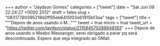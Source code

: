 
+++
author = "Jaydson Gomes"
categories = ["tweet"]
date = "Sat Jun 09 22:24:27 +0000 2012"
draft = false
slug = "08317760395218d2ff95eb6415f02e61915bf3aa"
tags = ["tweet"]
title = """Depois de anos usando o M..."""
tweet = true
micro = true
tweet_url = "https://twitter.com/jaydson/status/211584570288648193"
+++
Depois de anos usando o Meebo Messanger, serei obrigado a parar pq será descontinuado. Espero que seja integrado ao GMail.

